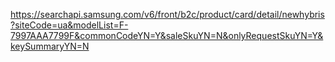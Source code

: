 
https://searchapi.samsung.com/v6/front/b2c/product/card/detail/newhybris?siteCode=ua&modelList=F-7997AAA7799F&commonCodeYN=Y&saleSkuYN=N&onlyRequestSkuYN=Y&keySummaryYN=N

